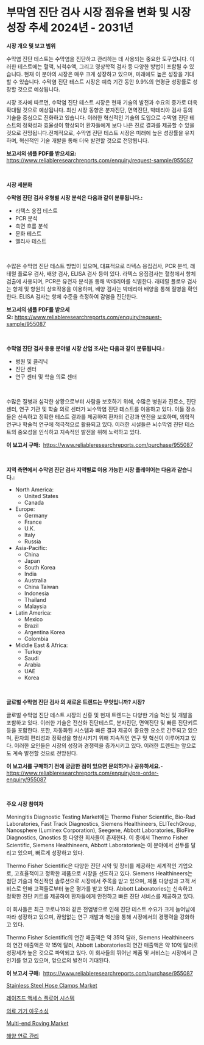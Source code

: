 <p><h1>부막염 진단 검사 시장 점유율 변화 및 시장 성장 추세 2024년 - 2031년</h1></p><p><strong>시장 개요 및 보고 범위</strong></p>
<p><p>수막염 진단 테스트는 수막염을 진단하고 관리하는 데 사용되는 중요한 도구입니다. 이러한 테스트에는 혈액, 뇌척수액, 그리고 영상학적 검사 등 다양한 방법이 포함될 수 있습니다. 현재 이 분야의 시장은 매우 크게 성장하고 있으며, 미래에도 높은 성장을 기대할 수 있습니다. 수막염 진단 테스트 시장은 예측 기간 동안 9.9%의 연평균 성장률로 성장할 것으로 예상됩니다.</p><p>시장 조사에 따르면, 수막염 진단 테스트 시장은 현재 기술의 발전과 수요의 증가로 더욱 확대될 것으로 예상됩니다. 최신 시장 동향은 분자진단, 면역진단, 박테리아 검사 등의 기술을 중심으로 진화하고 있습니다. 이러한 혁신적인 기술의 도입으로 수막염 진단 테스트의 정확성과 효율성이 향상되어 환자들에게 보다 나은 진료 결과를 제공할 수 있을 것으로 전망됩니다.전체적으로, 수막염 진단 테스트 시장은 미래에 높은 성장률을 유지하며, 혁신적인 기술 개발을 통해 더욱 발전할 것으로 전망됩니다.</p></p>
<p><strong>보고서의 샘플 PDF를 받으세요:</strong> <a href="https://www.reliableresearchreports.com/enquiry/request-sample/955087">https://www.reliableresearchreports.com/enquiry/request-sample/955087</a></p>
<p>&nbsp;</p>
<p><strong>시장 세분화</strong></p>
<p><strong>수막염 진단 검사 유형별 시장 분석은 다음과 같이 분류됩니다.:</strong></p>
<p><ul><li>라텍스 응집 테스트</li><li>PCR 분석</li><li>측면 흐름 분석</li><li>문화 테스트</li><li>엘리사 테스트</li></ul></p>
<p>&nbsp;</p>
<p><p>수많은 수막염 진단 테스트 방법이 있으며, 대표적으로 라텍스 응집검사, PCR 분석, 래테럴 플로우 검사, 배양 검사, ELISA 검사 등이 있다. 라텍스 응집검사는 혈청에서 항체 검출에 사용되며, PCR은 유전자 분석을 통해 박테리아를 식별한다. 래테럴 플로우 검사는 항체 및 항원의 상호작용을 이용하며, 배양 검사는 박테리아 배양을 통해 질병을 확인한다. ELISA 검사는 항체 수준을 측정하여 감염을 진단한다.</p></p>
<p><strong>보고서의 샘플 PDF를 받으세요:</strong>&nbsp;<a href="https://www.reliableresearchreports.com/enquiry/request-sample/955087">https://www.reliableresearchreports.com/enquiry/request-sample/955087</a></p>
<p>&nbsp;</p>
<p><strong> 수막염 진단 검사 응용 분야별 시장 산업 조사는 다음과 같이 분류됩니다.:</strong></p>
<p><ul><li>병원 및 클리닉</li><li>진단 센터</li><li>연구 센터 및 학술 의료 센터</li></ul></p>
<p>&nbsp;</p>
<p><p>수많은 질병과 심각한 상황으로부터 사람을 보호하기 위해, 수많은 병원과 진료소, 진단 센터, 연구 기관 및 학술 의료 센터가 뇌수막염 진단 테스트를 이용하고 있다. 이들 장소들은 신속하고 정확한 테스트 결과를 제공하여 환자의 건강과 안전을 보호하며, 의학적 연구나 학술적 연구에 적극적으로 활용되고 있다. 이러한 시설들은 뇌수막염 진단 테스트의 중요성을 인식하고 지속적인 발전을 위해 노력하고 있다.</p></p>
<p><strong>이 보고서 구매:</strong>&nbsp; <a href="https://www.reliableresearchreports.com/purchase/955087">https://www.reliableresearchreports.com/purchase/955087</a></p>
<p>&nbsp;</p>
<p><strong>지역 측면에서 수막염 진단 검사 지역별로 이용 가능한 시장 플레이어는 다음과 같습니다.:</strong></p>
<p><ul>
    <li>
        North America:
        <ul>
            <li>United States</li>
            <li>Canada</li>
        </ul>
    </li>
    <li>
        Europe:
        <ul>
            <li>Germany</li>
            <li>France</li>
            <li>U.K.</li>
            <li>Italy</li>
            <li>Russia</li>
        </ul>
    </li>
    <li>
        Asia-Pacific:
        <ul>
            <li>China</li>
            <li>Japan</li>
            <li>South Korea</li>
            <li>India</li>
            <li>Australia</li>
            <li>China Taiwan</li>
            <li>Indonesia</li>
            <li>Thailand</li>
            <li>Malaysia</li>
        </ul>
    </li>
    <li>
        Latin America:
        <ul>
            <li>Mexico</li>
            <li>Brazil</li>
            <li>Argentina Korea</li>
            <li>Colombia</li>
        </ul>
    </li>
    <li>
        Middle East & Africa:
        <ul>
            <li>Turkey</li>
            <li>Saudi</li>
            <li>Arabia</li>
            <li>UAE</li>
            <li>Korea</li>
        </ul>
    </li>
    </ul></p>
<p>&nbsp;</p>
<p><strong>글로벌 수막염 진단 검사 의 새로운 트렌드는 무엇입니까? 시장?</strong></p>
<p><p>글로벌 수막염 진단 테스트 시장의 신흥 및 현재 트렌드는 다양한 기술 혁신 및 개발을 포함하고 있다. 이러한 기술은 전산화 진단테스트, 분자진단, 면역진단 및 빠른 진단키트 등을 포함한다. 또한, 자동화된 시스템과 빠른 결과 제공이 중요한 요소로 간주되고 있으며, 환자의 편리성과 정확성을 향상시키기 위해 지속적인 연구 및 혁신이 이루어지고 있다. 이러한 요인들은 시장의 성장과 경쟁력을 증가시키고 있다. 이러한 트렌드는 앞으로도 계속 발전할 것으로 전망된다.</p></p>
<p><strong>이 보고서를 구매하기 전에 궁금한 점이 있으면 문의하거나 공유하세요.</strong>- <a href="https://www.reliableresearchreports.com/enquiry/pre-order-enquiry/955087">https://www.reliableresearchreports.com/enquiry/pre-order-enquiry/955087</a></p>
<p>&nbsp;</p>
<p><strong>주요 시장 참여자</strong></p>
<p><p>Meningitis Diagnostic Testing Market에는 Thermo Fisher Scientific, Bio-Rad Laboratories, Fast Track Diagnostics, Siemens Healthineers, ELITechGroup, Nanosphere (Luminex Corporation), Seegene, Abbott Laboratories, BioFire Diagnostics, Qnostics 등 다양한 회사들이 존재한다. 이 중에서 Thermo Fisher Scientific, Siemens Healthineers, Abbott Laboratories는 이 분야에서 선두를 달리고 있으며, 빠르게 성장하고 있다.</p><p>Thermo Fisher Scientific은 다양한 진단 시약 및 장비를 제공하는 세계적인 기업으로, 고효율적이고 정확한 제품으로 시장을 선도하고 있다. Siemens Healthineers는 첨단 기술과 혁신적인 솔루션으로 시장에서 주목을 받고 있으며, 제품 다양성과 고객 서비스로 인해 고객들로부터 높은 평가를 받고 있다. Abbott Laboratories는 신속하고 정확한 진단 키트를 제공하여 환자들에게 안전하고 빠른 진단 서비스를 제공하고 있다.</p><p>이 회사들은 최근 코로나19와 같은 전염병으로 인해 진단 테스트 수요가 크게 늘어남에 따라 성장하고 있으며, 끊임없는 연구 개발과 혁신을 통해 시장에서의 경쟁력을 강화하고 있다.</p><p>Thermo Fisher Scientific의 연간 매출액은 약 35억 달러, Siemens Healthineers의 연간 매출액은 약 15억 달러, Abbott Laboratories의 연간 매출액은 약 10억 달러로 성장세가 높은 것으로 파악되고 있다. 이 회사들의 뛰어난 제품 및 서비스는 시장에서 큰 인기를 얻고 있으며, 앞으로의 발전이 기대된다.</p></p>
<p><strong>이 보고서 구매:</strong>&nbsp;&nbsp;<a href="https://www.reliableresearchreports.com/purchase/955087">https://www.reliableresearchreports.com/purchase/955087</a></p>
<p><p><a href="https://view.publitas.com/reportprime-1/stainless-steel-hose-clamps-market-size-evaluating-its-market-trends-growth-and-projections-2024-2031/">Stainless Steel Hose Clamps Market</a></p><p><a href="https://medium.com/@bentleemidoriestelle7o/%EB%B0%94%EB%8B%A5-%EC%8A%A4%ED%86%A0%EB%A6%AC%EC%A7%80-%EC%8B%9C%EC%8A%A4%ED%85%9C-%EC%8B%9C%EC%9E%A5-%EA%B7%9C%EB%AA%A8-%EC%8B%9C%EC%9E%A5-%EC%A0%84%EB%A7%9D-%EB%B0%8F-%EC%8B%9C%EC%9E%A5-%EC%98%88%EC%B8%A1-2024%EB%85%84%EB%B6%80%ED%84%B0-2031%EB%85%84%EA%B9%8C%EC%A7%80-2ba8425d743e">레이즈드 액세스 플로어 시스템</a></p><p><a href="https://github.com/vs10l4sfg5c/Market-Research-Report-List-1/blob/main/6944172185457.md">의료 기기 아웃소싱</a></p><p><a href="https://circular-yam-9b9.notion.site/Multi-end-Roving-Market-Research-Report-Unlocks-Analysis-on-the-Market-Financial-Status-Market-Size-67279544d065417db6aec280ab358698">Multi-end Roving Market</a></p><p><a href="https://github.com/crfsywufhm81415/Market-Research-Report-List-1/blob/main/7286927185456.md">해양 연료 관리</a></p></p>
